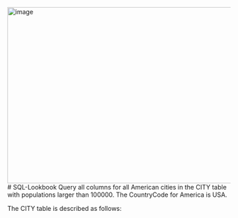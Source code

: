 <img width="528" height="397" alt="image" src="https://github.com/user-attachments/assets/af528cd5-3dc4-41f1-9028-c4f2a30c67fc" /># SQL-Lookbook
Query all columns for all American cities in the CITY table with populations larger than 100000. The CountryCode for America is USA.

The CITY table is described as follows:

